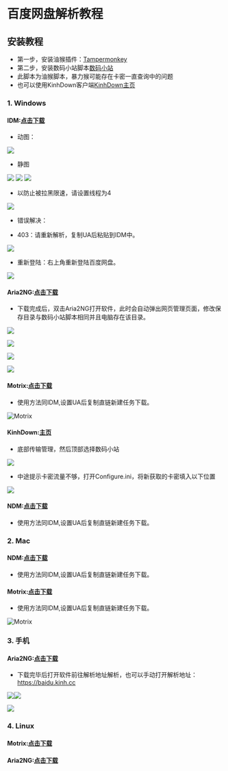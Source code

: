 # 百度网盘解析教程  

## 安装教程  
- 第一步，安装油猴插件：[Tampermonkey](https://www.tampermonkey.net)
- 第二步，安装数码小站脚本[数码小站](https://greasyfork.org/zh-CN/scripts/426806)  
- 此脚本为油猴脚本，暴力猴可能存在卡密一直查询中的问题
- 也可以使用KinhDown客户端[KinhDown主页](https://kinhdown.com)
### 1. Windows  
#### IDM:[点击下载](https://gitee.com/LoveGlaze/BaiDuPan/attach_files/860267/download/Internet%20Download%20Manager%206.39.5.exe)  
- 动图：

<img src="https://gitee.com/LoveGlaze/images/raw/master/ShuMa-IDM.gif" />  

- 静图  

<img src="https://gitee.com/LoveGlaze/BaiDuPan/raw/master/IDM1.png" />  

<img src="https://gitee.com/LoveGlaze/BaiDuPan/raw/master/IDM2.png" /> 

<img src="https://gitee.com/LoveGlaze/BaiDuPan/raw/master/IDM3.png" />  

- 以防止被拉黑限速，请设置线程为4  

<img src="https://gitee.com/LoveGlaze/BaiDuPan/raw/master/IDM4.png" />  

- 错误解决：  

- 403：请重新解析，复制UA后粘贴到IDM中。  

<img src="https://gitee.com/LoveGlaze/BaiDuPan/raw/master/403%E9%94%99%E8%AF%AF.png" /> 
 
- 重新登陆：右上角重新登陆百度网盘。
  
<img src="https://gitee.com/LoveGlaze/BaiDuPan/raw/master/%E9%87%8D%E6%96%B0%E7%99%BB%E9%99%86%E9%94%99%E8%AF%AF.png" />  

#### Aria2NG:[点击下载](http://aria2.baisheng999.com/)

- 下载完成后，双击Aria2NG打开软件，此时会自动弹出网页管理页面，修改保存目录与数码小站脚本相同并且电脑存在该目录。

![](https://gitee.com/LoveGlaze/BaiDuPan/raw/master/Aria1.png)  

![](https://gitee.com/LoveGlaze/BaiDuPan/raw/master/Aria2.png)  

![](https://gitee.com/LoveGlaze/BaiDuPan/raw/master/Aria3.png)

![](https://gitee.com/LoveGlaze/BaiDuPan/raw/master/Aria4.png)

#### Motrix:[点击下载](https://motrix.app)  

- 使用方法同IDM,设置UA后复制直链新建任务下载。
  
![Motrix](https://gitee.com/LoveGlaze/BaiDuPan/raw/master/Motrix.png)    

#### KinhDown:[主页](https://kinhdown.com)

- 底部传输管理，然后顶部选择数码小站

![](https://gitee.com/LoveGlaze/BaiDuPan/raw/master/KinhDown.png)

- 中途提示卡密流量不够，打开Configure.ini，将新获取的卡密填入以下位置

![](https://gitee.com/LoveGlaze/BaiDuPan/raw/master/KinhDown2.png)

#### NDM:[点击下载](http://www.neatdownloadmanager.com/index.php)  

- 使用方法同IDM,设置UA后复制直链新建任务下载。  

### 2. Mac

#### NDM:[点击下载](http://www.neatdownloadmanager.com/index.php)

- 使用方法同IDM,设置UA后复制直链新建任务下载。

#### Motrix:[点击下载](https://motrix.app)

- 使用方法同IDM,设置UA后复制直链新建任务下载。

![Motrix](https://gitee.com/LoveGlaze/BaiDuPan/raw/master/Motrix.png)  

### 3. 手机  

#### Aria2NG:[点击下载](https://gitee.com/LoveGlaze/BaiDuPan/attach_files/860266/download/AriaNg%20GUI%20-%20KinhDown.apk)  

- 下载完毕后打开软件前往解析地址解析，也可以手动打开解析地址：https://baidu.kinh.cc  

![](https://gitee.com/LoveGlaze/BaiDuPan/raw/master/AriaS1.png)![](https://gitee.com/LoveGlaze/BaiDuPan/raw/master/AriaS2.png)  

![](https://gitee.com/LoveGlaze/BaiDuPan/raw/master/AriaS3.png)  

### 4. Linux

#### Motrix:[点击下载](https://motrix.app)

#### Aria2NG:[点击下载](http://aria2.baisheng999.com/)


